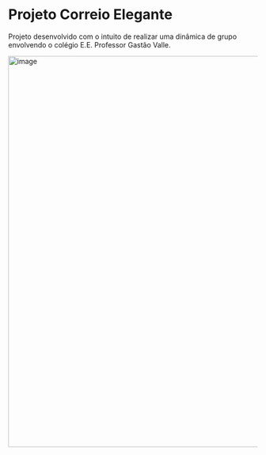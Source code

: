 # Projeto Correio Elegante

Projeto desenvolvido com o intuito de realizar uma dinâmica de grupo envolvendo o colégio E.E. Professor Gastão Valle. 

<img width="1534" height="791" alt="image" src="https://github.com/user-attachments/assets/bbd404e2-c373-40d6-b6ad-4c8d2d7fad93" />
